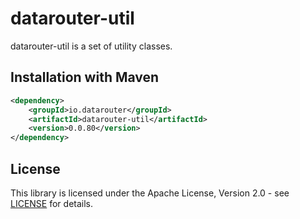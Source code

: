 # datarouter-util

datarouter-util is a set of utility classes.


## Installation with Maven

```xml
<dependency>
	<groupId>io.datarouter</groupId>
	<artifactId>datarouter-util</artifactId>
	<version>0.0.80</version>
</dependency>
```

## License

This library is licensed under the Apache License, Version 2.0 - see [LICENSE](../LICENSE) for details.
